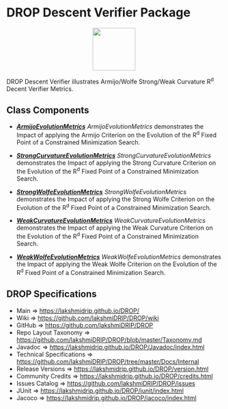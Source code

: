 # DROP Descent Verifier Package

<p align="center"><img src="https://github.com/lakshmiDRIP/DROP/blob/master/DRIP_Logo.gif?raw=true" width="100"></p>

DROP Descent Verifier illustrates Armijo/Wolfe Strong/Weak Curvature R<sup>d</sup> Decent Verifier Metrics.


## Class Components

 * [***ArmijoEvolutionMetrics***](https://github.com/lakshmiDRIP/DROP/tree/master/src/main/java/org/drip/sample/descentverifier/ArmijoEvolutionMetrics.java)
 <i>ArmijoEvolutionMetrics</i> demonstrates the Impact of applying the Armijo Criterion on the Evolution of
 the R<sup>d</sup> Fixed Point of a Constrained Minimization Search.

 * [***StrongCurvatureEvolutionMetrics***](https://github.com/lakshmiDRIP/DROP/tree/master/src/main/java/org/drip/sample/descentverifier/StrongCurvatureEvolutionMetrics.java)
 <i>StrongCurvatureEvolutionMetrics</i> demonstrates the Impact of applying the Strong Curvature Criterion on
 the Evolution of the R<sup>d</sup> Fixed Point of a Constrained Minimization Search.

 * [***StrongWolfeEvolutionMetrics***](https://github.com/lakshmiDRIP/DROP/tree/master/src/main/java/org/drip/sample/descentverifier/StrongWolfeEvolutionMetrics.java)
 <i>StrongWolfeEvolutionMetrics</i> demonstrates the Impact of applying the Strong Wolfe Criterion on the
 Evolution of the R<sup>d</sup> Fixed Point of a Constrained Minimization Search.

 * [***WeakCurvatureEvolutionMetrics***](https://github.com/lakshmiDRIP/DROP/tree/master/src/main/java/org/drip/sample/descentverifier/WeakCurvatureEvolutionMetrics.java)
 <i>WeakCurvatureEvolutionMetrics</i> demonstrates the Impact of applying the Weak Curvature Criterion on the
 Evolution of the R<sup>d</sup> Fixed Point of a Constrained Minimization Search.

 * [***WeakWolfeEvolutionMetrics***](https://github.com/lakshmiDRIP/DROP/tree/master/src/main/java/org/drip/sample/descentverifier/WeakWolfeEvolutionMetrics.java)
 <i>WeakWolfeEvolutionMetrics</i> demonstrates the Impact of applying the Weak Wolfe Criterion on the
 Evolution of the R<sup>d</sup> Fixed Point of a Constrained Minimization Search.
 

## DROP Specifications

 * Main                     => https://lakshmidrip.github.io/DROP/
 * Wiki                     => https://github.com/lakshmiDRIP/DROP/wiki
 * GitHub                   => https://github.com/lakshmiDRIP/DROP
 * Repo Layout Taxonomy     => https://github.com/lakshmiDRIP/DROP/blob/master/Taxonomy.md
 * Javadoc                  => https://lakshmidrip.github.io/DROP/Javadoc/index.html
 * Technical Specifications => https://github.com/lakshmiDRIP/DROP/tree/master/Docs/Internal
 * Release Versions         => https://lakshmidrip.github.io/DROP/version.html
 * Community Credits        => https://lakshmidrip.github.io/DROP/credits.html
 * Issues Catalog           => https://github.com/lakshmiDRIP/DROP/issues
 * JUnit                    => https://lakshmidrip.github.io/DROP/junit/index.html
 * Jacoco                   => https://lakshmidrip.github.io/DROP/jacoco/index.html
